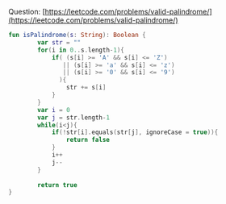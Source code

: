 Question: [https://leetcode.com/problems/valid-palindrome/](https://leetcode.com/problems/valid-palindrome/)
```kotlin
fun isPalindrome(s: String): Boolean {
        var str = ""
        for(i in 0..s.length-1){
            if( (s[i] >= 'A' && s[i] <= 'Z') 
               || (s[i] >= 'a' && s[i] <= 'z') 
               || (s[i] >= '0' && s[i] <= '9')
              ){
                str += s[i]
            } 
        }
        var i = 0
        var j = str.length-1
        while(i<j){
            if(!str[i].equals(str[j], ignoreCase = true)){
                return false
            }
            i++
            j--
        }
        
        return true
}
```
